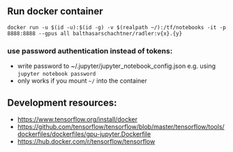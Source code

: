 ## Run docker container

 ```docker run -u $(id -u):$(id -g) -v $(realpath ~/):/tf/notebooks -it -p 8888:8888 --gpus all balthasarschachtner/radler:v{x}.{y}```

### use password authentication instead of tokens:
- write password to ~/.jupyter/jupyter_notebook_config.json e.g. using ```jupyter notebook password```
- only works if you mount ```~/``` into the container

## Development resources:
- https://www.tensorflow.org/install/docker
- https://github.com/tensorflow/tensorflow/blob/master/tensorflow/tools/dockerfiles/dockerfiles/gpu-jupyter.Dockerfile
- https://hub.docker.com/r/tensorflow/tensorflow
